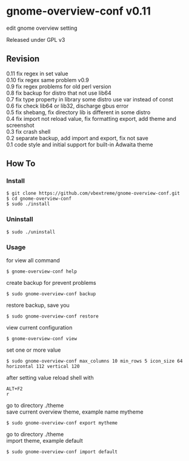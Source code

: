 # gnome-overview-conf v0.11
edit gnome overview setting</br>

Released under GPL v3

## Revision
0.11 fix regex in set value</br>
0.10 fix regex same problem v0.9</br>
0.9 fix regex problems for old perl version</br>
0.8 fix backup for distro that not use lib64</br>
0.7 fix type property in library some distro use var instead of const</br>
0.6 fix check lib64 or lib32, discharge gbus error</br>
0.5 fix shebang, fix directory lib is different in some distro</br>
0.4 fix import not reload value, fix formatting export, add theme and screenshot</br>
0.3 fix crash shell</br>
0.2 separate backup, add import and export, fix not save</br>
0.1 code style and initial support for built-in Adwaita theme</br>

## How To
### Install
```
$ git clone https://github.com/vbextreme/gnome-overview-conf.git
$ cd gnome-overview-conf
$ sudo ./install
```

### Uninstall
```
$ sudo ./uninstall
```

### Usage
for view all command</br>
```
$ gnome-overview-conf help
```
create backup for prevent problems</br>
```
$ sudo gnome-overview-conf backup
```
restore backup, save you</br>
```
$ sudo gnome-overview-conf restore
```
view current configuration</br>
```
$ gnome-overview-conf view
```
set one or more value</br>
```
$ sudo gnome-overview-conf max_columns 10 min_rows 5 icon_size 64 horizontal 112 vertical 120
```
after setting value reload shell with</br>
```
ALT+F2 
r
```
go to directory ./theme</br>
save current overview theme, example name mytheme</br>
```
$ sudo gnome-overview-conf export mytheme
```
go to directory ./theme</br>
import theme, example default</br>
```
$ sudo gnome-overview-conf import default
```

